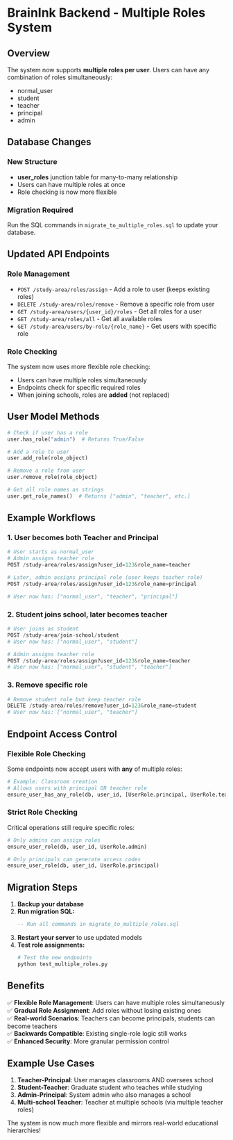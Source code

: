 # BrainInk Backend - Multiple Roles System

## Overview

The system now supports **multiple roles per user**. Users can have any combination of roles simultaneously:
- normal_user
- student  
- teacher
- principal
- admin

## Database Changes

### New Structure
- **user_roles** junction table for many-to-many relationship
- Users can have multiple roles at once
- Role checking is now more flexible

### Migration Required
Run the SQL commands in `migrate_to_multiple_roles.sql` to update your database.

## Updated API Endpoints

### Role Management
- `POST /study-area/roles/assign` - Add a role to user (keeps existing roles)
- `DELETE /study-area/roles/remove` - Remove a specific role from user  
- `GET /study-area/users/{user_id}/roles` - Get all roles for a user
- `GET /study-area/roles/all` - Get all available roles
- `GET /study-area/users/by-role/{role_name}` - Get users with specific role

### Role Checking
The system now uses more flexible role checking:
- Users can have multiple roles simultaneously
- Endpoints check for specific required roles
- When joining schools, roles are **added** (not replaced)

## User Model Methods

```python
# Check if user has a role
user.has_role("admin")  # Returns True/False

# Add a role to user
user.add_role(role_object)

# Remove a role from user  
user.remove_role(role_object)

# Get all role names as strings
user.get_role_names()  # Returns ["admin", "teacher", etc.]
```

## Example Workflows

### 1. User becomes both Teacher and Principal
```python
# User starts as normal_user
# Admin assigns teacher role
POST /study-area/roles/assign?user_id=123&role_name=teacher

# Later, admin assigns principal role (user keeps teacher role)
POST /study-area/roles/assign?user_id=123&role_name=principal

# User now has: ["normal_user", "teacher", "principal"]
```

### 2. Student joins school, later becomes teacher
```python
# User joins as student
POST /study-area/join-school/student
# User now has: ["normal_user", "student"]

# Admin assigns teacher role
POST /study-area/roles/assign?user_id=123&role_name=teacher  
# User now has: ["normal_user", "student", "teacher"]
```

### 3. Remove specific role
```python
# Remove student role but keep teacher role
DELETE /study-area/roles/remove?user_id=123&role_name=student
# User now has: ["normal_user", "teacher"]
```

## Endpoint Access Control

### Flexible Role Checking
Some endpoints now accept users with **any** of multiple roles:

```python
# Example: Classroom creation
# Allows users with principal OR teacher role
ensure_user_has_any_role(db, user_id, [UserRole.principal, UserRole.teacher])
```

### Strict Role Checking  
Critical operations still require specific roles:

```python
# Only admins can assign roles
ensure_user_role(db, user_id, UserRole.admin)

# Only principals can generate access codes
ensure_user_role(db, user_id, UserRole.principal)
```

## Migration Steps

1. **Backup your database**
2. **Run migration SQL:**
   ```sql
   -- Run all commands in migrate_to_multiple_roles.sql
   ```
3. **Restart your server** to use updated models
4. **Test role assignments:**
   ```bash
   # Test the new endpoints
   python test_multiple_roles.py
   ```

## Benefits

✅ **Flexible Role Management**: Users can have multiple roles simultaneously  
✅ **Gradual Role Assignment**: Add roles without losing existing ones  
✅ **Real-world Scenarios**: Teachers can become principals, students can become teachers  
✅ **Backwards Compatible**: Existing single-role logic still works  
✅ **Enhanced Security**: More granular permission control  

## Example Use Cases

1. **Teacher-Principal**: User manages classrooms AND oversees school
2. **Student-Teacher**: Graduate student who teaches while studying  
3. **Admin-Principal**: System admin who also manages a school
4. **Multi-school Teacher**: Teacher at multiple schools (via multiple teacher roles)

The system is now much more flexible and mirrors real-world educational hierarchies!
